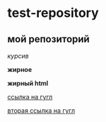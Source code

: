 # test-repository

## мой репозиторий

*курсив*

**жирное**

<b>жирный html</b>

<a href="google.com">ссылка на гугл</a>

[вторая ссылка на гугл](google.com) 
